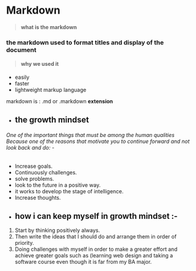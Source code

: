 
# Markdown 

>#### what is the markdown 
### the markdown used to format titles and display of the document 
>#### why we used it 
- easily 
- faster 
- lightweight markup language 

markdown is : .md or .markdown __extension__

* ## the growth mindset  
###### One of the important things that must be among the human qualities Because one of the reasons that motivate you to continue forward and not look back and do: -
- Increase goals.
- Continuously challenges.
- solve problems.
- look to the future in a positive way.
- it works to develop the stage of intelligence.
- Increase thoughts.

* ## how i can keep myself in growth mindset :- 

1. Start by thinking positively always.
2. Then write the ideas that I should do and arrange them in order of priority.
3. Doing challenges with myself in order to make a greater effort and achieve greater goals such as (learning web design and taking a software course even though it is far from my BA major.
